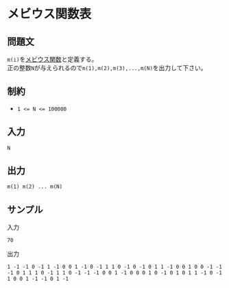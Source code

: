 # メビウス関数表

## 問題文

`m(i)`を[メビウス関数](https://ja.wikipedia.org/wiki/メビウス関数)と定義する。  
正の整数`N`が与えられるので`m(1),m(2),m(3),...,m(N)`を出力して下さい。

## 制約

- `1 <= N <= 100000`

## 入力

```
N
```

## 出力

```
m(1) m(2) ... m(N)
```

## サンプル

入力
```
70
```

出力
```
1 -1 -1 0 -1 1 -1 0 0 1 -1 0 -1 1 1 0 -1 0 -1 0 1 1 -1 0 0 1 0 0 -1 -1 -1 0 1 1 1 0 -1 1 1 0 -1 -1 -1 0 0 1 -1 0 0 0 1 0 -1 0 1 0 1 1 -1 0 -1 1 0 0 1 -1 -1 0 1 -1
```
